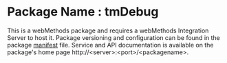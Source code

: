 # Package Name : tmDebug
This is a webMethods package and requires a webMethods Integration Server to host it. Package versioning and configuration can be found in the package [manifest](./tmDebug/manifest.v3) file. Service and API documentation is available on the package's home page http://&lt;server&gt;:&lt;port&gt;/&lt;packagename>.